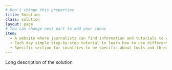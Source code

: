 ```yaml
---
# Don't change this properties
title: Solution
class: solution
layout: page
# You can change next part to add your ideas
item:
  - A website where journalists can find information and tutorials to understand and use tools to protect their privacy
  - Each day simple step-by-step tutorial to learn how to use different tools
  - Specific section for countries to be specific about tools and threats
---
```


Long description of the solution
